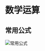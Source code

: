 # 数学运算

## 常用公式

![常用公式](https://raw.githubusercontent.com/pushmetop/civil-service-exam/master/assets/images/常用公式.png)